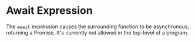 # Await Expression

The `await` expression causes the surrounding function to be asynchronous, returning a Promise. It's currently not allowed in the top-level of a program.
